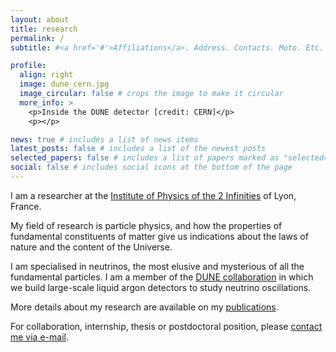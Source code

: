```yaml
---
layout: about
title: research
permalink: /
subtitle: #<a href='#'>Affiliations</a>. Address. Contacts. Moto. Etc.

profile:
  align: right
  image: dune_cern.jpg
  image_circular: false # crops the image to make it circular
  more_info: >
    <p>Inside the DUNE detector [credit: CERN]</p>
    <p></p>

news: true # includes a list of news items
latest_posts: false # includes a list of the newest posts
selected_papers: false # includes a list of papers marked as "selected={true}"
social: false # includes social icons at the bottom of the page
---
```


I am a researcher at the [Institute of Physics of the 2 Infinities](https://www.ip2i.in2p3.fr/?lang=en) of Lyon, France.

My field of research is particle physics, and how the properties of fundamental constituents of matter give us indications about the laws of nature and the content of the Universe.

I am specialised in neutrinos, the most elusive and mysterious of all the fundamental particles.
I am a member of the [DUNE collaboration](https://www.dunescience.org/) in which we build large-scale liquid argon detectors to study neutrino oscillations. 

More details about my research are available on my [publications](https://inspirehep.net/authors/1348388).

For collaboration, internship, thesis or postdoctoral position, please [contact me via e-mail](https://annuaire.in2p3.fr/6470-11492/leila-haegel).